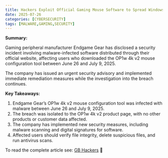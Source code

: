 ```yaml
---
title: Hackers Exploit Official Gaming Mouse Software to Spread Windows-based Xred Malware
date: 2025-07-26
categories: [CYBERSECURITY]
tags: [MALWARE,GAMING,SECURITY]
---
```


**Summary:**

Gaming peripheral manufacturer Endgame Gear has disclosed a security incident involving malware-infected software distributed through their official website, affecting users who downloaded the OP1w 4k v2 mouse configuration tool between June 26 and July 9, 2025.

The company has issued an urgent security advisory and implemented immediate remediation measures while the investigation into the breach continues.

**Key Takeaways:**
1. Endgame Gear’s OP1w 4k v2 mouse configuration tool was infected with malware between June 26 and July 9, 2025.
2. The breach was isolated to the OP1w 4k v2 product page, with no other products or customer data affected.
3. The company has implemented new security measures, including malware scanning and digital signatures for software.
4. Affected users should verify file integrity, delete suspicious files, and run antivirus scans.

To read the complete article see: [GB Hackers](https://gbhackers.com/hackers-exploit-official-gaming-mouse-software/) 🤖